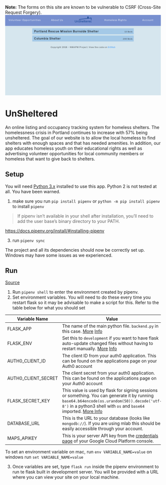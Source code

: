 **Note:** The forms on this site are known to be vulnerable to CSRF (Cross-Site Request Forgery). 
![Homepage of UnSheltered](homepagescreenshot.png)
# UnSheltered
 An online listing and occupancy tracking system for homeless shelters. The homelessness crisis in Portland continues to increase with 57% being unsheltered. The goal of our website is to allow the local homeless to find shelters with enough spaces and that has needed amenities. In addition, our app educates homeless youth on their educational rights as well as advertising volunteer opportunities for local community members or homeless that want to give back to shelters.




## Setup
You will need [Python 3.x](https://www.python.org/downloads/) installed to use this app. Python 2 is not tested at all. You have been warned.

1. make sure you run `pip install pipenv` or `python -m pip install pipenv` to install `pipenv`
> If pipenv isn’t available in your shell after installation, you’ll need to add the user base’s binary directory to your PATH.

https://docs.pipenv.org/install/#installing-pipenv

3. run `pipenv sync`

The project and all its dependencies should now be correctly set up. Windows may have some issues as we experienced.


## Run 
[Source](https://github.com/pallets/flask)


1. Run `pipenv shell` to enter the environment created by pipenv.
2. Set environment variables. You will need to do these every time you restart flask so it may be advisable to make a script for this. Refer to the table below for what you should set

Variable Name | Value
------------ | -------------
FLASK_APP | The name of the main python file. `backend.py` in this case. [More](http://flask.pocoo.org/docs/1.0/tutorial/factory/#run-the-application) [Info](http://flask.pocoo.org/docs/1.0/config/#environment-and-debug-features)
FLASK_ENV | Set this to `development` if you want to have flask auto-update changed files without having to restart manually. [More](http://flask.pocoo.org/docs/1.0/tutorial/factory/#run-the-application) [Info](http://flask.pocoo.org/docs/1.0/config/#environment-and-debug-features)
AUTH0_CLIENT_ID | The client ID from your auth0 application. This can be found on the applications page on your Auth0 account
AUTH0_CLIENT_SECRET | The client secret from your auth0 application. This can be found on the applications page on your Auth0 account
FLASK_SECRET_KEY | This value is used by flask for signing sessions or something. You can generate it by running `base64.b64encode(os.urandom(50)).decode('utf-8')` in a python3 shell with `os` and `base64` imported. [More Info](http://flask.pocoo.org/docs/1.0/config/#SECRET_KEY)
DATABASE_URL | This is the URL to your database (looks like `mongodb://`). If you are using mlab this should be easily accessible through your account.
MAPS_APIKEY | This is your server API key from the [credentials page](https://console.cloud.google.com/apis/credentials) of your Google Cloud Platform console.

To set an environment variable on mac, run `env VARIABLE_NAME=value` 
on windows run `set VARIABLE_NAME=value`

3. Once variables are set, type `flask run` inside the pipenv environment to run te flask built in development server. You will be provided with a URL where you can view your site on your local machine.
